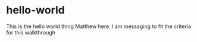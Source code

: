 # hello-world
This is the hello world thing
Matthew here. I am messaging to fit the criteria for this walkthrough
